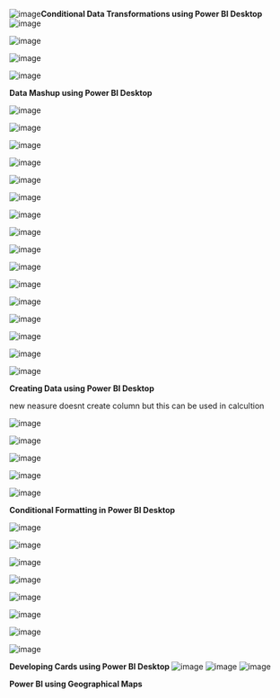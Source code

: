 ![image](https://github.com/princit/Data_Analysis_and_Bussiness_Intelligence/assets/29123911/1b01b029-dddf-410c-803c-8cb1f4c28ec4)**Conditional Data Transformations using Power BI Desktop**
![image](https://github.com/princit/Data_Analysis_and_Bussiness_Intelligence/assets/29123911/9f2c7375-81b3-40bb-a1d5-5aa4c0ecf802)

![image](https://github.com/princit/Data_Analysis_and_Bussiness_Intelligence/assets/29123911/5c9715e0-053e-4006-a024-04b81a9819c7)

![image](https://github.com/princit/Data_Analysis_and_Bussiness_Intelligence/assets/29123911/f43511de-4e6f-4daa-aa34-b12e9adb2aaf)

![image](https://github.com/princit/Data_Analysis_and_Bussiness_Intelligence/assets/29123911/c4ab1021-2308-4b51-ba98-4ce832109667)

**Data Mashup using Power BI Desktop**

![image](https://github.com/princit/Data_Analysis_and_Bussiness_Intelligence/assets/29123911/59bd2250-4b26-4e1d-844a-3d2750d709e9)

![image](https://github.com/princit/Data_Analysis_and_Bussiness_Intelligence/assets/29123911/2d7e9242-df56-4d2a-9c98-1daf6126fc5f)

![image](https://github.com/princit/Data_Analysis_and_Bussiness_Intelligence/assets/29123911/badb84f7-a6ea-40ba-b444-1ec6c29e6391)

![image](https://github.com/princit/Data_Analysis_and_Bussiness_Intelligence/assets/29123911/4f5c133e-38ce-47a1-b8a7-df91046ed801)

![image](https://github.com/princit/Data_Analysis_and_Bussiness_Intelligence/assets/29123911/c957f256-8406-4c18-a028-4c3cb1959bb9)

![image](https://github.com/princit/Data_Analysis_and_Bussiness_Intelligence/assets/29123911/6b8640c8-eaf5-4dc1-a8d1-dde159b26b52)

![image](https://github.com/princit/Data_Analysis_and_Bussiness_Intelligence/assets/29123911/5a8a136b-441a-455a-9a07-7fc95fcbc298)

![image](https://github.com/princit/Data_Analysis_and_Bussiness_Intelligence/assets/29123911/c6778156-d878-484d-9311-08fd3e03da66)

![image](https://github.com/princit/Data_Analysis_and_Bussiness_Intelligence/assets/29123911/d01d47cb-c710-4c9d-b6e7-d0c959e20596)

![image](https://github.com/princit/Data_Analysis_and_Bussiness_Intelligence/assets/29123911/bb4da048-ab6e-4b9a-97c3-f3bc7076fbe9)

![image](https://github.com/princit/Data_Analysis_and_Bussiness_Intelligence/assets/29123911/f26c4504-3499-47c2-8b11-8376ec3dad48)

![image](https://github.com/princit/Data_Analysis_and_Bussiness_Intelligence/assets/29123911/180e0c8e-2cca-4d70-a2ff-4b94c0e2245d)

![image](https://github.com/princit/Data_Analysis_and_Bussiness_Intelligence/assets/29123911/8af9700d-646b-44ca-88cc-90ab988d50b8)

![image](https://github.com/princit/Data_Analysis_and_Bussiness_Intelligence/assets/29123911/a19b0177-2e69-4dbe-aec6-34a17f2f8598)

![image](https://github.com/princit/Data_Analysis_and_Bussiness_Intelligence/assets/29123911/a734d7a2-ebd3-49ee-9591-bc2c653ef8b8)

![image](https://github.com/princit/Data_Analysis_and_Bussiness_Intelligence/assets/29123911/46e58332-41ae-4d60-893b-ec959b869f99)

**Creating Data using Power BI Desktop**

new neasure doesnt create column but this can be used in calcultion

![image](https://github.com/princit/Data_Analysis_and_Bussiness_Intelligence/assets/29123911/79ac21ff-a539-4ce9-affa-737d15bb7ccc)

![image](https://github.com/princit/Data_Analysis_and_Bussiness_Intelligence/assets/29123911/48c3528a-2f1a-432f-a282-30ebcb946211)

![image](https://github.com/princit/Data_Analysis_and_Bussiness_Intelligence/assets/29123911/a6d4fc32-3555-4851-b987-cdf6137844bd)

![image](https://github.com/princit/Data_Analysis_and_Bussiness_Intelligence/assets/29123911/3dbcb782-35ba-4d5d-b2ab-a12fe19d64dc)

![image](https://github.com/princit/Data_Analysis_and_Bussiness_Intelligence/assets/29123911/283a0b0c-ffc5-40a7-9857-ca3b96f96c7a)

**Conditional Formatting in Power BI Desktop**

![image](https://github.com/princit/Data_Analysis_and_Bussiness_Intelligence/assets/29123911/14d34b15-e284-4b0b-8756-01a46dd72b08)

![image](https://github.com/princit/Data_Analysis_and_Bussiness_Intelligence/assets/29123911/496a94c9-eee4-4fe7-a446-13027d9039a5)

![image](https://github.com/princit/Data_Analysis_and_Bussiness_Intelligence/assets/29123911/682e5b77-bcc9-4d3a-9875-ff97a40e56d1)

![image](https://github.com/princit/Data_Analysis_and_Bussiness_Intelligence/assets/29123911/84872494-1ea3-4998-adb3-beb52bae80d4)

![image](https://github.com/princit/Data_Analysis_and_Bussiness_Intelligence/assets/29123911/3d9c2f15-4c1e-4153-9da4-2bb17c1a05dd)

![image](https://github.com/princit/Data_Analysis_and_Bussiness_Intelligence/assets/29123911/d5342f63-d888-48cd-bf73-76884e2ada01)

![image](https://github.com/princit/Data_Analysis_and_Bussiness_Intelligence/assets/29123911/48825a77-278e-4541-b245-ee46b4cbbc5c)

![image](https://github.com/princit/Data_Analysis_and_Bussiness_Intelligence/assets/29123911/436836b3-1ffb-4895-b7f0-551411c3c83b)


**Developing Cards using Power BI Desktop**
![image](https://github.com/princit/Data_Analysis_and_Bussiness_Intelligence/assets/29123911/2592d1d9-7372-40a0-b387-911e8382a6d3)
![image](https://github.com/princit/Data_Analysis_and_Bussiness_Intelligence/assets/29123911/7a0f63a6-1a45-47dd-818a-9bc931f93851)
![image](https://github.com/princit/Data_Analysis_and_Bussiness_Intelligence/assets/29123911/80c7c499-b49f-43b6-a9d9-8444a4e271c2)

 **Power BI using Geographical Maps**





